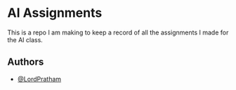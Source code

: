 # AI Assignments

This is a repo I am making to keep a record of all the assignments I made for the AI class.

## Authors

- [@LordPratham](https://github.com/LordPratham)
